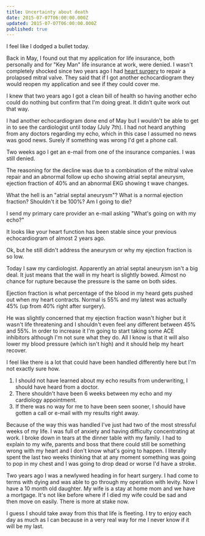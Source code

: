 ```yaml
---
title: Uncertainty about death
date: 2015-07-07T06:00:00.000Z
updated: 2015-07-07T06:00:00.000Z
published: true
---
```


I feel like I dodged a bullet today.

Back in May, I found out that my application for life insurance, both personally and for "Key Man" life insurance at work, were denied. I wasn't completely shocked since two years ago I had [heart surgery](/heart-surgery/) to repair a prolapsed mitral valve. They said that if I got another echocardiogram they would reopen my application and see if they could cover me.

I knew that two years ago I got a clean bill of health so having another echo could do nothing but confirm that I'm doing great. It didn't quite work out that way.

I had another echocardiogram done end of May but I wouldn't be able to get in to see the cardiologist until today (July 7th). I had not heard anything from any doctors regarding my echo, which in this case I assumed no news was good news. Surely if something was wrong I'd get a phone call.

Two weeks ago I get an e-mail from one of the insurance companies. I was still denied.

The reasoning for the decline was due to a combination of the mitral valve repair and an abnormal follow up echo showing atrial septal aneurysm, ejection fraction of 40% and an abnormal EKG showing t wave changes.

What the hell is an "atrial septal aneurysm"? What is a normal ejection fraction? Shouldn't it be 100%? Am I going to die?

I send my primary care provider an e-mail asking "What's going on with my echo?"

It looks like your heart function has been stable since your previous echocardiogram of almost 2 years ago.

Ok, but he still didn't address the aneurysm or why my ejection fraction is so low.

Today I saw my cardiologist. Apparently an atrial septal aneurysm isn't a big deal. It just means that the wall in my heart is slightly bowed. Almost no chance for rupture because the pressure is the same on both sides.

Ejection fraction is what percentage of the blood in my heard gets pushed out when my heart contracts. Normal is 55% and my latest was actually 45% (up from 40% right after surgery).

He was slightly concerned that my ejection fraction wasn't higher but it wasn't life threatening and I shouldn't even feel any different between 45% and 55%. In order to increase it I'm going to start taking some ACE inhibitors although I'm not sure what they do. All I know is that it will also lower my blood pressure (which isn't high) and it should help my heart recover.

I feel like there is a lot that could have been handled differently here but I'm not exactly sure how.

1. I should not have learned about my echo results from underwriting, I should have heard from a doctor.
2. There shouldn't have been 6 weeks between my echo and my cardiology appointment.
3. If there was no way for me to have been seen sooner, I should have gotten a call or e-mail with my results right away.

Because of the way this was handled I've just had two of the most stressful weeks of my life. I was full of anxiety and having difficulty concentrating at work. I broke down in tears at the dinner table with my family. I had to explain to my wife, parents and boss that there could still be something wrong with my heart and I don't know what's going to happen. I literally spent the last two weeks thinking that at any moment something was going to pop in my chest and I was going to drop dead or worse I'd have a stroke.

Two years ago I was a newlywed heading in for heart surgery. I had come to terms with dying and was able to go through my operation with levity. Now I have a 10 month old daughter. My wife is a stay at home mom and we have a mortgage. It's not like before where if I died my wife could be sad and then move on easily. There is more at stake now.

I guess I should take away from this that life is fleeting. I try to enjoy each day as much as I can because in a very real way for me I never know if it will be my last.

